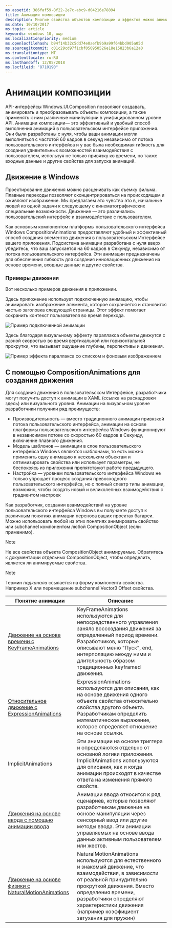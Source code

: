 ```yaml
---
ms.assetid: 386faf59-8f22-2e7c-abc9-d04216e78894
title: Анимации композиции
description: Многие свойства объектов композиции и эффектов можно анимировать, используя анимацию по ключевым кадрам или анимацию с помощью выражений. Это позволяет изменять свойства элементов пользовательского интерфейса во времени или на основе расчетов.
ms.date: 10/10/2017
ms.topic: article
keywords: windows 10, uwp
ms.localizationpriority: medium
ms.openlocfilehash: b94f14b32c5dd74e0aefb9b9a99f64bbd905a05d
ms.sourcegitcommit: c01c29cd97f1cbf050950526e18e15823b6a12a0
ms.translationtype: MT
ms.contentlocale: ru-RU
ms.lasthandoff: 12/05/2018
ms.locfileid: "8710190"
---
```

# <a name="composition-animations"></a>Анимации композиции

API-интерфейсы Windows.UI.Composition позволяют создавать, анимировать и преобразовывать объекты композиции, а также применять к ним различные манипуляции в унифицированном уровне API. Анимации композиции— это эффективный и удобный способ выполнения анимаций в пользовательском интерфейсе приложения. Они были разработаны с нуля, чтобы ваши анимации могли выполняться с частотой 60 кадров в секунд независимо от потока пользовательского интерфейса и у вас была необходимая гибкость для создания удивительных возможностей взаимодействия с пользователем, используя не только привязку ко времени, но также входные данные и другие свойства для запуска анимаций.

## <a name="motion-in-windows"></a>Движение в Windows

Проектирование движения можно расценивать как съемку фильма. Плавные переходы позволяют сконцентрироваться на происходящем и оживляют изображение. Мы предлагаем это чувство это в, начальные людей из одной задачи к следующему с кинематографических специальные возможности. Движение — это различались пользовательский интерфейс и взаимодействие с пользователем.

Как основным компонентом платформы пользовательского интерфейса Windows CompositionAnimations предоставляют удобный и эффективный способ создания элементов движения в пользовательском Интерфейсе вашего приложения. Подсистема анимации разработана с нуля вверх убедитесь, что ваш запускается на 60 кадров в Секунду, независимо от потока пользовательского интерфейса. Эти анимации предназначены для обеспечения гибкость для создания инновационных движения на основе времени, входные данные и другие свойства.

### <a name="examples-of-motion"></a>Примеры движения

Вот несколько примеров движения в приложении.

Здесь приложение использует подключенную анимацию, чтобы анимировать изображение элемента, которое сохраняется и становится частью заголовка следующей страницы. Этот эффект помогает сохранить контекст пользователя во время перехода.

![Пример подключенной анимации](images/animation/connected-animation-example.gif)

Здесь благодаря визуальному эффекту параллакса объекты движутся с разной скоростью во время вертикальной или горизонтальной прокрутки, что вызывает ощущение глубины, перспективы и движения.

![Пример эффекта параллакса со списком и фоновым изображением](images/animation/parallax-example.gif)

## <a name="using-compositionanimations-to-create-motion"></a>С помощью CompositionAnimations для создания движения

Для создания движения в пользовательском Интерфейсе, разработчики могут получить доступ к анимации в XAML (ссылка на раскадровки здесь) или визуального уровня. Анимации на визуальном уровне разработчики получили ряд преимуществ:

- Производительность — вместо традиционного анимации привязкой потока пользовательского интерфейса, анимации на основе платформы пользовательского интерфейса Windows функционируют в независимом потоке со скоростью 60 кадров в Секунду, включение плавного движения.
- Модель шаблонов — анимации в слое пользовательского интерфейса Windows являются шаблонами, то есть можно применять одну анимацию к нескольким объектам и оптимизировать свойства или использует параметры, не беспокоясь из приложения препятствуют работе предыдущего.
- Настройка — уровнем пользовательского интерфейса Windows не только упрощает процесс создания превосходного пользовательского интерфейса, но с полный спектр типы анимации, возможно, чтобы создать новый и великолепных взаимодействия с градиентом настроек

Как разработчик, создании взаимодействий на уровне пользовательского интерфейса Windows вы получаете доступ к различным понятиях анимации переноса ваших проектах батареи. Можно использовать любой из этих понятиях анимировать свойство или subchannel компонентом любой CompositionObject (если применимо).

> [!NOTE]
> Не все свойства объекта CompositionObject анимируемые. Обратитесь к документации отдельных CompositionObject, чтобы определить, является ли анимируемые свойства.

> [!NOTE]
> Термин _подканала_ ссылается на форму компонента свойства. Например X или перемещение subchannel Vector3 Offset свойства.

| Понятие анимации | Описание |
| ----------------- | ----------- |
| [Движение на основе времени с KeyFrameAnimations](time-animations.md)  | KeyFrameAnimations используются для непосредственного управления заняло воссоздания движения за определенный период времени. Разработчиков, которые описывают меню "Пуск", end, интерполяцию между ними и длительность образом традиционных keyframed движения. |
| [Относительное движение с ExpressionAnimations](relation-animations.md)  | ExpressionAnimations используются для описания, как на основе движения одного объекта свойства относительно свойства другого объекта. Разработчикам определить математическое выражение, которое определяет отношение на основе ссылки. |
| ImplicitAnimations | Эти анимации на основе триггера и определяются отдельно от основной логики приложения. ImplicitAnimations используются для описания, как и когда анимации происходят в качестве ответа на изменения прямого свойств. |
| [Движения на основе ввода с помощью анимации ввода](input-driven-animations.md)  | Анимации ввода относится к ряд сценариев, которые позволяют разработчикам движение на основе манипуляции через сенсорный ввод или другие методы ввода. Эти анимации управляемых на основе ввода данных активным пользователем или жестов. |
| [Движение на основе физики с NaturalMotionAnimations](natural-animations.md)  | NaturalMotionAnimations используются для естественного и знакомый движение, что взаимодействия, в зависимости от реальной принудительно прокруткой движения. Вместо определения времени, разработчики определяют характеристики движения (например коэффициент затухания для пружин) |